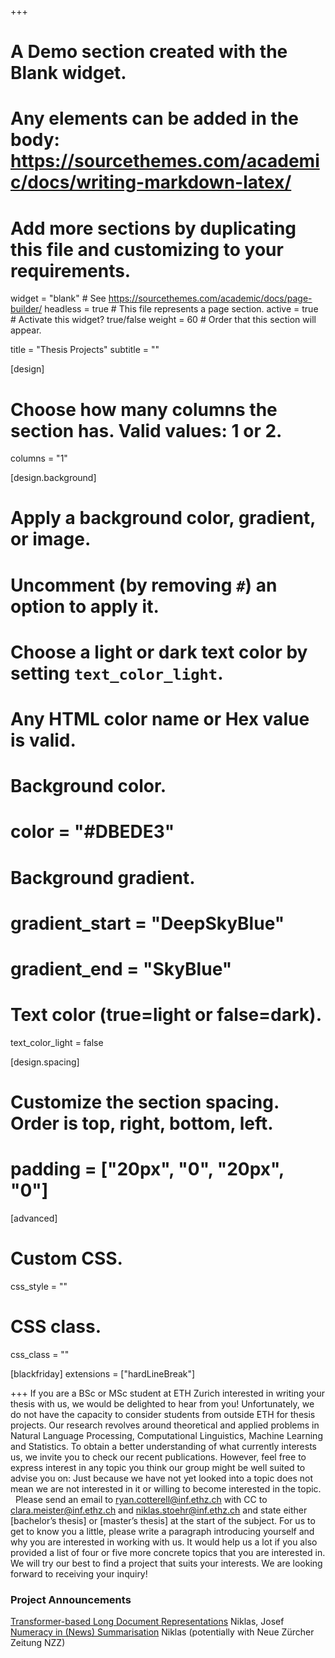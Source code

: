 +++
# A Demo section created with the Blank widget.
# Any elements can be added in the body: https://sourcethemes.com/academic/docs/writing-markdown-latex/
# Add more sections by duplicating this file and customizing to your requirements.

widget = "blank"  # See https://sourcethemes.com/academic/docs/page-builder/
headless = true  # This file represents a page section.
active = true  # Activate this widget? true/false
weight = 60  # Order that this section will appear.

title = "Thesis Projects"
subtitle = ""

[design]
  # Choose how many columns the section has. Valid values: 1 or 2.
  columns = "1"

[design.background]
  # Apply a background color, gradient, or image.
  #   Uncomment (by removing `#`) an option to apply it.
  #   Choose a light or dark text color by setting `text_color_light`.
  #   Any HTML color name or Hex value is valid.

  # Background color.
  # color = "#DBEDE3"
  
  # Background gradient.
  # gradient_start = "DeepSkyBlue"
  # gradient_end = "SkyBlue"
  

  # Text color (true=light or false=dark).
  text_color_light = false

[design.spacing]
  # Customize the section spacing. Order is top, right, bottom, left.
  # padding = ["20px", "0", "20px", "0"]

[advanced]
 # Custom CSS. 
 css_style = ""
 
 # CSS class.
 css_class = ""

[blackfriday]
  extensions = ["hardLineBreak"]

+++
If you are a BSc or MSc student at ETH Zurich interested in writing your thesis with us, we would be delighted to hear from you! Unfortunately, we do not have the capacity to consider students from outside ETH for thesis projects. Our research revolves around theoretical and applied problems in Natural Language Processing, Computational Linguistics, Machine Learning and Statistics. To obtain a better understanding of what currently interests us, we invite you to check our recent publications. However, feel free to express interest in any topic you think our group might be well suited to advise you on: Just because we have not yet looked into a topic does not mean we are not interested in it or willing to become interested in the topic. 
&nbsp;
Please send an email to [ryan.cotterell@inf.ethz.ch](mailto:ryan.cotterell@inf.ethz.ch)  with CC to [clara.meister@inf.ethz.ch](mailto:clara.meister@inf.ethz.ch) and [niklas.stoehr@inf.ethz.ch](mailto:niklas.stoehr@inf.ethz.ch) and state either [bachelor’s thesis] or [master’s thesis] at the start of the subject. For us to get to know you a little, please write a paragraph introducing yourself and why you are interested in working with us. It would help us a lot if you also provided a list of four or five more concrete topics that you are interested in. We will try our best to find a project that suits your interests. We are looking forward to receiving your inquiry!

### Project Announcements

[Transformer-based Long Document Representations](https://drive.google.com/file/d/1AsWySgsp1vv5k_AJGRglc-4z_7lho6-l/view?usp=sharing) Niklas, Josef
[Numeracy in (News) Summarisation](https://drive.google.com/file/d/1VLtkwjImFZmMZCiaRioiYJAiAYZ6WC91/view?usp=sharing) Niklas (potentially with Neue Zürcher Zeitung NZZ)


